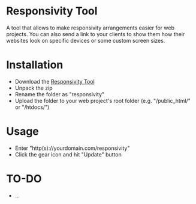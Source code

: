 # Responsivity Tool
A tool that allows to make responsivity arrangements easier for web projects.
You can also send a link to your clients to show them how their websites look on specific devices or some custom screen sizes.

# Installation
- Download the [Responsivity Tool](https://github.com/bilaltas/Responsivity-Tool/archive/master.zip)
- Unpack the zip
- Rename the folder as "responsivity"
- Upload the folder to your web project's root folder (e.g. "/public_html/" or "/htdocs/")

# Usage
- Enter "http(s)://yourdomain.com/responsivity"
- Click the gear icon and hit "Update" button

# TO-DO
- ...
